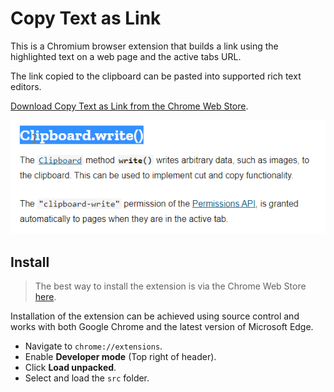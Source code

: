 # Copy Text as Link

This is a Chromium browser extension that builds a link using the highlighted text on a web page and the active tabs URL.

The link copied to the clipboard can be pasted into supported rich text editors.

[Download Copy Text as Link from the Chrome Web Store](https://chrome.google.com/webstore/detail/copy-text-as-link/jdhbnbfdhfndpjafikjmbdabogdecenp/related).

![Demo](./res/demo.gif)

## Install

> The best way to install the extension is via the Chrome Web Store [here](https://chrome.google.com/webstore/detail/copy-text-as-link/jdhbnbfdhfndpjafikjmbdabogdecenp/related).

Installation of the extension can be achieved using source control and works with both Google Chrome and the latest version of Microsoft Edge.

- Navigate to `chrome://extensions`.
- Enable **Developer mode** (Top right of header).
- Click **Load unpacked**.
- Select and load the `src` folder.
